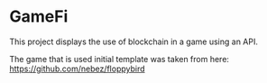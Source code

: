# GameFi

This project displays the use of blockchain in a game using an API.

The game that is used initial template was taken from here: https://github.com/nebez/floppybird
